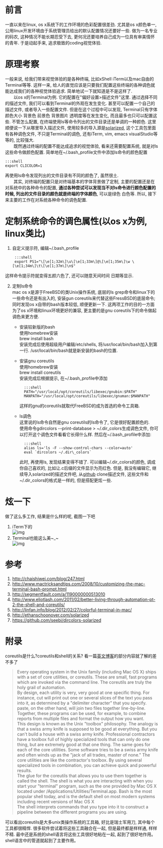 # 前言
一直以来在linux, os x系统下的工作环境的色彩配置很差劲. 尤其是os x颜色单一, 公用linux开发环境由于系统管理员给出的默认配置情况还要好一些. 做为一名专业的码农, 这种情况不能长期忍受下去, 更何况还要培养自己成为一位具有审美情怀的青年. 于是动起手来, 追求极致的coding视觉体验.

# 原理考察
一般来说, 给我们带来视觉体验的是各种终端, 比如xShell iTerm以及mac自由的Terminal等等. 这样一来, 给人的直觉应该是只要我们配置这些终端的各种调色就能达成我们的各种视觉体验追求. 简单地试一下就知道是不是这样了.  
　　以os x的Terminal为例. 它的配置在"偏好设置>描述文件"这里. 通过选择不同的描述文件, 我们可以看到Terminal的外观在发生变化. 甚至可以配置一个自己的描述文件, 或者导入一些配置文件. 但是在这个过程中可以发现, Terminal只有字体颜色大小 背景色 前景色 背景图片 透明度等在发生变化, 而且最多也只可以配置这些. 不管怎么配置, 在终端使用ls等命令列出的文件目录还是单调的一种颜色. 这里顺便说一下从哪里导入描述文件, 使用较多的导入源是[solarized](http://ethanschoonover.com/solarized), 这个工具包里面有各种调色文件, 不只是Terminal的调色, 还有iTerm, vim, emacs visualStudio等等的, 比较强大.   
　　既然通过终端的配置不能达成追求的视觉体验, 看来还需要配置系统, 就是对ls这些命令做颜色配置. 简单地在~/.bash\_profile文件中添加ls命令的颜色配置  

    :::shell
    export CLICOLOR=1
再使用ls命令发现列出的文件目录有不同的颜色了, 虽然很土.  
　　其实, 对终端的配置只是对终端基本的字体背景做了定制, 主要的配置还是在对系统中的各种命令的配置, **通过各种尝试可以发现当不对ls命令进行颜色配置的时候, 列出的文件目录的颜色就是终端的字体颜色**, 可以是绿色 白色等. 所以, 接下来主要的工作在对系统各种命令的调色配置.

# 定制系统命令的调色属性(以os x为例, linux类比)
1. 自定义提示符, 编辑~/.bash\_profile  

        :::shell
        export PS1="\[\e[1;32m\]\u\[\e[1;33m\]@\[\e[1;35m\]\w \[\e[1;34m\]\t\[\e[1;37m\]\n$"
这样命令提示符就变得五颜六色了, 还可以随意天间时间 日期等显示.  

2. 定制ls命令  
mac os x是源于FreeBSD的类Unix操作系统, 底层的ls grep命令和linux下的一些命令还是有出入的, 安装gun coreutils来代替这些FressBSD的底层命令; 同时发现os x自带的bash版本较低, 顺便更新一下. 这两项工作的目的一方面为了os x环境和linux环境更好的兼容, 更主要的是gnu coreutils下的命令做起调色来更方便.  
    + 安装较新版的bash  
    使用homebrew安装  
    brew install bash  
    安装完成后使用超级用户编辑/etc/shells, 将/usr/local/bin/bash加入到第一行. /usr/local/bin/bash就是新安装的bash的位置.        
    + 安装gnu coreutils  
    使用homebrew安装  
    brew install coreutils  
    安装完成后根据提示, 在~/.bash\_profile中添加

            :::shell
            PATH="/usr/local/opt/coreutils/libexec/gnubin:$PATH"
            MANPATH="/usr/local/opt/coreutils/libexec/gnuman:$MANPATH"  
   
        这样的gnu的coreutils就取代FreeBSD的成为首选的命令工具箱.  
    
    + ls调色  
    这里说的ls命令自然是gnu coreutils的ls命令了, 它是很好配置颜色的.  
    使用命令gdircolors --print-database > ~/.dir\_colors生成调色文件, 你可以打开这个调色文件看看它长得什么样. 然后在~/.bash\_profile中添加:

            :::shell
            alias ls='ls -F --show-control-chars --color=auto'
            eval `dircolors ~/.dir\_colors`

         此时, 再使用ls, 发现结果变得不错了. 可以编辑~/.dir\_colors的颜色, 调成你自己喜欢的, 比如让.c后缀的文件显示为亮红色. 但是, 我没有编辑它, 继续导入solarized的描述文件吧, 从[github](https://github.com/seebi/dircolors-solarized) clone描述文件, 这些文件和~/.dir\_colors的格式是一样的, 但是搭配更炫一些. 

# 炫一下
做了这么多工作, 结果是什么样的呢, 截图一下吧  
1. iTerm下的  
![img](http://media.xtwind.com/images/2015/07/12/e22dd845e0a499f832df5240fbf95f63.png)
2. Terminal也能这么美~_~  
![img](http://media.xtwind.com/images/2015/07/12/efee43bbbd0a5203192d10066acc81f0.png)

# 参考
1. http://chaishiwei.com/blog/247.html
2. http://www.mactricksandtips.com/2008/10/customizing-the-mac-terminal-bash-prompt.html
3. http://segmentfault.com/a/1190000000513010
4. http://www.eliotlash.com/2011/02/better-living-through-automation-pt-2-the-shell-and-coreutils/
5. http://linfan.info/blog/2012/02/27/colorful-terminal-in-mac/
6. http://ethanschoonover.com/solarized
7. https://github.com/seebi/dircolors-solarized

# 附录
coreutils是什么?coreutils和shell的关系? 看一篇[英文博客](http://www.eliotlash.com/2011/02/better-living-through-automation-pt-2-the-shell-and-coreutils/)的部分内容就了解的差不多了  
>Every operating system in the Unix family (including Mac OS X) ships with a set of core utilities, or coreutils. These are small, fast programs which are invoked via the command line. The coreutils are truly the holy grail of automation.  
>By design, each utility is very, very good at one specific thing. For instance, cut will print out one or several slices of the text you pass into it, as determined by a "delimiter character" that you specify. paste, on the other hand, will join two files together line-by-line. Together, these programs can be used, for example, to combine reports from multiple files and format the output how you want.  
>This design is known as the Unix "toolbox" philosophy. The analogy is that a swiss army knife is supposed to be good at everything. But you can't build a house with a swiss army knife. Professional contractors have a toolbox full of highly specialized tools that can only do one thing, but are extremely good at that one thing. The same goes for each of the core utilities. Some software tries to be a swiss army knife and often winds up as the "jack of all trades, master of none." The core utilities are like the contractor's toolbox. By using several specialized tools in combination, you can achieve quick and powerful results.  
>The glue for the coreutils that allows you to use them together is called the shell. The shell is what you are interacting with when you start your "terminal" program, such as the one provided by Mac OS X located under /Applications/Utilities/Terminal.app. Bash is the most popular shell today, and is the default shell on most modern systems including recent versions of Mac OS X  
>The shell interprets commands that you type into it to construct a pipeline between the different programs you are using.   

可以看出coreutils是大多unix类操作系统的工具箱, 好比是瑞士军用刀, 其中每个工具都很精悍. 很多软件尝试着将这些工具融合在一起, 但是最终都是样样通, 样样不精. 最中还是系统的shell语言将这些工具很好地粘在一起, 起到了很好地作用。shell语言中的管道就起到了主要作用。
